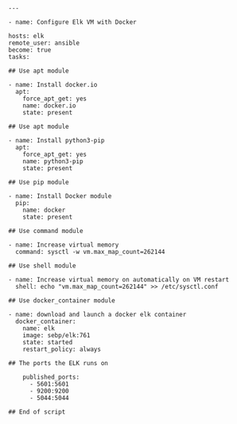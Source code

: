 `---`

`- name: Configure Elk VM with Docker`
  
    hosts: elk
    remote_user: ansible
    become: true
    tasks:

`## Use apt module`

    - name: Install docker.io
      apt:
        force_apt_get: yes
        name: docker.io
        state: present

`## Use apt module`

    - name: Install python3-pip
      apt:
        force_apt_get: yes
        name: python3-pip
        state: present

`## Use pip module`

    - name: Install Docker module
      pip:
        name: docker
        state: present

`## Use command module`

    - name: Increase virtual memory
      command: sysctl -w vm.max_map_count=262144

`## Use shell module`

    - name: Increase virtual memory on automatically on VM restart
      shell: echo "vm.max_map_count=262144" >> /etc/sysctl.conf

`## Use docker_container module`

    - name: download and launch a docker elk container
      docker_container:
        name: elk
        image: sebp/elk:761
        state: started
        restart_policy: always

`## The ports the ELK runs on`
  
        published_ports:
          - 5601:5601
          - 9200:9200
          - 5044:5044

`## End of script`